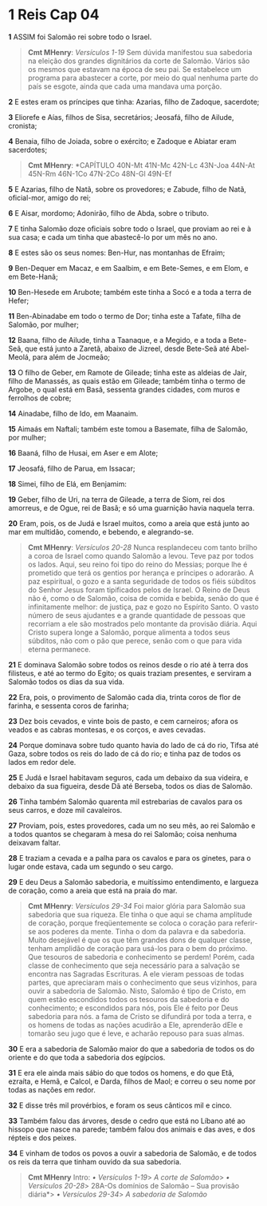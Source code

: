 # 1 Reis Cap 04

**1** 	ASSIM foi Salomão rei sobre todo o Israel.

> **Cmt MHenry**: *Versículos 1-19* Sem dúvida manifestou sua sabedoria na eleição dos grandes dignitários da corte de Salomão. Vários são os mesmos que estavam na época de seu pai. Se estabelece um programa para abastecer a corte, por meio do qual nenhuma parte do país se esgote, ainda que cada uma mandava uma porção.

**2** 	E estes eram os príncipes que tinha: Azarias, filho de Zadoque, sacerdote;

**3** 	Eliorefe e Aías, filhos de Sisa, secretários; Jeosafá, filho de Ailude, cronista;

**4** 	Benaia, filho de Joiada, sobre o exército; e Zadoque e Abiatar eram sacerdotes;

> **Cmt MHenry**: *CAPÍTULO 40N-Mt 41N-Mc 42N-Lc 43N-Joa 44N-At 45N-Rm 46N-1Co 47N-2Co 48N-Gl 49N-Ef

**5** 	E Azarias, filho de Natã, sobre os provedores; e Zabude, filho de Natã, oficial-mor, amigo do rei;

**6** 	E Aisar, mordomo; Adonirão, filho de Abda, sobre o tributo.

**7** 	E tinha Salomão doze oficiais sobre todo o Israel, que proviam ao rei e à sua casa; e cada um tinha que abastecê-lo por um mês no ano.

**8** 	E estes são os seus nomes: Ben-Hur, nas montanhas de Efraim;

**9** 	Ben-Dequer em Macaz, e em Saalbim, e em Bete-Semes, e em Elom, e em Bete-Hanã;

**10** 	Ben-Hesede em Arubote; também este tinha a Socó e a toda a terra de Hefer;

**11** 	Ben-Abinadabe em todo o termo de Dor; tinha este a Tafate, filha de Salomão, por mulher;

**12** 	Baana, filho de Ailude, tinha a Taanaque, e a Megido, e a toda a Bete-Seã, que está junto a Zaretã, abaixo de Jizreel, desde Bete-Seã até Abel-Meolá, para além de Jocmeão;

**13** 	O filho de Geber, em Ramote de Gileade; tinha este as aldeias de Jair, filho de Manassés, as quais estão em Gileade; também tinha o termo de Argobe, o qual está em Basã, sessenta grandes cidades, com muros e ferrolhos de cobre;

**14** 	Ainadabe, filho de Ido, em Maanaim.

**15** 	Aimaás em Naftali; também este tomou a Basemate, filha de Salomão, por mulher;

**16** 	Baaná, filho de Husai, em Aser e em Alote;

**17** 	Jeosafá, filho de Parua, em Issacar;

**18** 	Simei, filho de Elá, em Benjamim:

**19** 	Geber, filho de Uri, na terra de Gileade, a terra de Siom, rei dos amorreus, e de Ogue, rei de Basã; e só uma guarnição havia naquela terra.

**20** 	Eram, pois, os de Judá e Israel muitos, como a areia que está junto ao mar em multidão, comendo, e bebendo, e alegrando-se.

> **Cmt MHenry**: *Versículos 20-28* Nunca resplandeceu com tanto brilho a coroa de Israel como quando Salomão a levou. Teve paz por todos os lados. Aqui, seu reino foi tipo do reino do Messias; porque lhe é prometido que terá os gentios por herança e príncipes o adorarão. A paz espiritual, o gozo e a santa seguridade de todos os fiéis súbditos do Senhor Jesus foram tipificados pelos de Israel. O Reino de Deus não é, como o de Salomão, coisa de comida e bebida, senão do que é infinitamente melhor: de justiça, paz e gozo no Espírito Santo. O vasto número de seus ajudantes e a grande quantidade de pessoas que recorriam a ele são mostrados pelo montante da provisão diária. Aqui Cristo supera longe a Salomão, porque alimenta a todos seus súbditos, não com o pão que perece, senão com o que para vida eterna permanece.

**21** 	E dominava Salomão sobre todos os reinos desde o rio até à terra dos filisteus, e até ao termo do Egito; os quais traziam presentes, e serviram a Salomão todos os dias da sua vida.

**22** 	Era, pois, o provimento de Salomão cada dia, trinta coros de flor de farinha, e sessenta coros de farinha;

**23** 	Dez bois cevados, e vinte bois de pasto, e cem carneiros; afora os veados e as cabras montesas, e os corços, e aves cevadas.

**24** 	Porque dominava sobre tudo quanto havia do lado de cá do rio, Tifsa até Gaza, sobre todos os reis do lado de cá do rio; e tinha paz de todos os lados em redor dele.

**25** 	E Judá e Israel habitavam seguros, cada um debaixo da sua videira, e debaixo da sua figueira, desde Dã até Berseba, todos os dias de Salomão.

**26** 	Tinha também Salomão quarenta mil estrebarias de cavalos para os seus carros, e doze mil cavaleiros.

**27** 	Proviam, pois, estes provedores, cada um no seu mês, ao rei Salomão e a todos quantos se chegaram à mesa do rei Salomão; coisa nenhuma deixavam faltar.

**28** 	E traziam a cevada e a palha para os cavalos e para os ginetes, para o lugar onde estava, cada um segundo o seu cargo.

**29** 	E deu Deus a Salomão sabedoria, e muitíssimo entendimento, e largueza de coração, como a areia que está na praia do mar.

> **Cmt MHenry**: *Versículos 29-34* Foi maior glória para Salomão sua sabedoria que sua riqueza. Ele tinha o que aqui se chama amplitude de coração, porque freqüentemente se coloca o coração para referir-se aos poderes da mente. Tinha o dom da palavra e da sabedoria. Muito desejável é que os que têm grandes dons de qualquer classe, tenham amplidão de coração para usá-los para o bem do próximo. Que tesouros de sabedoria e conhecimento se perdem! Porém, cada classe de conhecimento que seja necessário para a salvação se encontra nas Sagradas Escrituras. A ele vieram pessoas de todas partes, que apreciaram mais o conhecimento que seus vizinhos, para ouvir a sabedoria de Salomão. Nisto, Salomão é tipo de Cristo, em quem estão escondidos todos os tesouros da sabedoria e do conhecimento; e escondidos para nós, pois Ele é feito por Deus sabedoria para nós. a fama de Cristo se difundirá por toda a terra, e os homens de todas as nações acudirão a Ele, aprenderão dEle e tomarão seu jugo que é leve, e acharão repouso para suas almas.

**30** 	E era a sabedoria de Salomão maior do que a sabedoria de todos os do oriente e do que toda a sabedoria dos egípcios.

**31** 	E era ele ainda mais sábio do que todos os homens, e do que Etã, ezraíta, e Hemã, e Calcol, e Darda, filhos de Maol; e correu o seu nome por todas as nações em redor.

**32** 	E disse três mil provérbios, e foram os seus cânticos mil e cinco.

**33** 	Também falou das árvores, desde o cedro que está no Líbano até ao hissopo que nasce na parede; também falou dos animais e das aves, e dos répteis e dos peixes.

**34** 	E vinham de todos os povos a ouvir a sabedoria de Salomão, e de todos os reis da terra que tinham ouvido da sua sabedoria.


> **Cmt MHenry** Intro: *• Versículos 1-19*> *A corte de Salomão*> *• Versículos 20-28*> 28A-Os domínios de Salomão – Sua provisão diária*> *• Versículos 29-34*> *A sabedoria de Salomão*